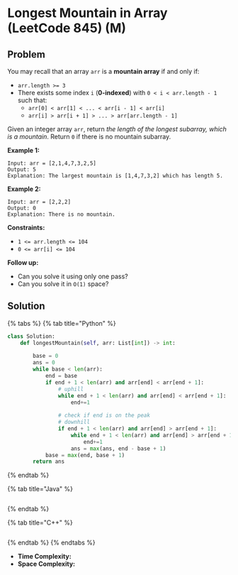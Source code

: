 # Longest Mountain in Array (LeetCode 845) (M)

## Problem



You may recall that an array `arr` is a **mountain array** if and only if:

* `arr.length >= 3`
* There exists some index `i` (**0-indexed**) with `0 < i < arr.length - 1` such that:
  * `arr[0] < arr[1] < ... < arr[i - 1] < arr[i]`
  * `arr[i] > arr[i + 1] > ... > arr[arr.length - 1]`

Given an integer array `arr`, return _the length of the longest subarray, which is a mountain_. Return `0` if there is no mountain subarray.

&#x20;

**Example 1:**

```
Input: arr = [2,1,4,7,3,2,5]
Output: 5
Explanation: The largest mountain is [1,4,7,3,2] which has length 5.
```

**Example 2:**

```
Input: arr = [2,2,2]
Output: 0
Explanation: There is no mountain.
```

&#x20;

**Constraints:**

* `1 <= arr.length <= 104`
* `0 <= arr[i] <= 104`

&#x20;

**Follow up:**

* Can you solve it using only one pass?
* Can you solve it in `O(1)` space?



## Solution&#x20;

{% tabs %}
{% tab title="Python" %}
```python
class Solution:
    def longestMountain(self, arr: List[int]) -> int:
        
        base = 0
        ans = 0
        while base < len(arr):
            end = base
            if end + 1 < len(arr) and arr[end] < arr[end + 1]:
                # uphill
                while end + 1 < len(arr) and arr[end] < arr[end + 1]:
                    end+=1
                
                # check if end is on the peak
                # downhill
                if end + 1 < len(arr) and arr[end] > arr[end + 1]:
                    while end + 1 < len(arr) and arr[end] > arr[end + 1]:
                        end+=1
                    ans = max(ans, end - base + 1)
            base = max(end, base + 1)
        return ans
```
{% endtab %}

{% tab title="Java" %}
```java
```
{% endtab %}

{% tab title="C++" %}
```cpp
```
{% endtab %}
{% endtabs %}

* **Time Complexity:**
* **Space Complexity:**

